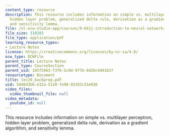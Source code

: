```yaml
---
content_type: resource
description: This resource includes information on simple vs. multilayer perceptron,
  hidden layer problem, generalized delta rule, derivation as a gradient algoritihm,
  and sensitivity lemma.
file: /ol-ocw-studio-app/courses/9-641j-introduction-to-neural-networks-spring-2005/5d46d3b6e32a5120fe9893193c31e926_lec20_backprop.pdf
file_size: 310283
file_type: application/pdf
learning_resource_types:
- Lecture Notes
license: https://creativecommons.org/licenses/by-nc-sa/4.0/
ocw_type: OCWFile
parent_title: Lecture Notes
parent_type: CourseSection
parent_uid: 195f5963-f3f6-5c0d-977b-8d26c4481637
resourcetype: Document
title: lec20_backprop.pdf
uid: 5d46d3b6-e32a-5120-fe98-93193c31e926
video_files:
  video_thumbnail_file: null
video_metadata:
  youtube_id: null
---
```

This resource includes information on simple vs. multilayer perceptron, hidden layer problem, generalized delta rule, derivation as a gradient algoritihm, and sensitivity lemma.